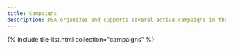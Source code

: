 ```yaml
---
title: Campaigns
description: DSA organizes and supports several active campaigns in the Chicago area.
---
```


{% include tile-list.html collection="campaigns" %}

